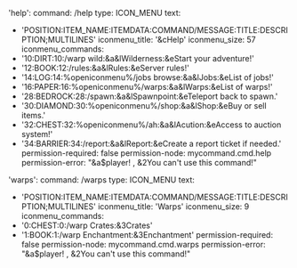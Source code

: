 'help':
  command: /help
  type: ICON_MENU
  text:
  - 'POSITION:ITEM_NAME:ITEMDATA:COMMAND/MESSAGE:TITLE:DESCRIPTION;MULTILINES'
  iconmenu_title: '&cHelp'
  iconmenu_size: 57
  iconmenu_commands:
  - '10:DIRT:10:/warp wild:&a&lWilderness:&eStart your adventure!'
  - '12:BOOK:12:/rules:&a&lRules:&eServer rules!'
  - '14:LOG:14:%openiconmenu%/jobs browse:&a&lJobs:&eList of jobs!'
  - '16:PAPER:16:%openiconmenu%/warps:&a&lWarps:&eList of warps!'
  - '28:BEDROCK:28:/spawn:&a&lSpawnpoint:&eTeleport back to spawn.'
  - '30:DIAMOND:30:%openiconmenu%/shop:&a&lShop:&eBuy or sell items.'
  - '32:CHEST:32:%openiconmenu%/ah:&a&lAcution:&eAccess to auction system!'
  - '34:BARRIER:34:/report:&a&lReport:&eCreate a report ticket if needed.'
  permission-required: false
  permission-node: mycommand.cmd.help
  permission-error: "&a$player! , &2You can't use this command!"
  
'warps':
  command: /warps
  type: ICON_MENU
  text:
  - 'POSITION:ITEM_NAME:ITEMDATA:COMMAND/MESSAGE:TITLE:DESCRIPTION;MULTILINES'
  iconmenu_title: 'Warps'
  iconmenu_size: 9
  iconmenu_commands:
  - '0:CHEST:0:/warp Crates:&3Crates'
  - '1:BOOK:1:/warp Enchantment:&3Enchantment'
  permission-required: false
  permission-node: mycommand.cmd.warps
  permission-error: "&a$player! , &2You can't use this command!"
